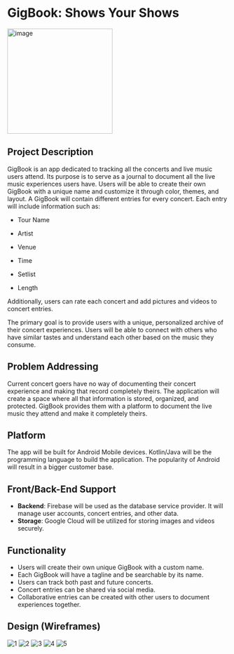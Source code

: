 # GigBook: Shows Your Shows
<img width="240" alt="image" src="https://github.com/user-attachments/assets/dc824677-a667-4376-8344-ac8152dce19b">

## Project Description

GigBook is an app dedicated to tracking all the concerts and live music users attend. Its purpose is to serve as a journal to document all the live music experiences users have. Users will be able to create their own GigBook with a unique name and customize it through color, themes, and layout. A GigBook will contain different entries for every concert. Each entry will include information such as:

- Tour Name
- Artist
- Venue

- Time
- Setlist
- Length

Additionally, users can rate each concert and add pictures and videos to concert entries.

The primary goal is to provide users with a unique, personalized archive of their concert experiences. Users will be able to connect with others who have similar tastes and understand each other based on the music they consume.

## Problem Addressing

Current concert goers have no way of documenting their concert experience and making that record completely theirs. The application will create a space where all that information is stored, organized, and protected. GigBook provides them with a platform to document the live music they attend and make it completely theirs.  

## Platform

The app will be built for Android Mobile devices. Kotlin/Java will be the programming language to build the application. The popularity of Android will result in a bigger customer base. 

## Front/Back-End Support

- **Backend**: Firebase will be used as the database service provider. It will manage user accounts, concert entries, and other  data.
- **Storage**: Google Cloud will be utilized for storing images and videos securely.

## Functionality

- Users will create their own unique GigBook with a custom name.
- Each GigBook will have a tagline and be searchable by its name.
- Users can track both past and future concerts.
- Concert entries can be shared via social media.
- Collaborative entries can be created with other users to document experiences together.

## Design (Wireframes)

![1](https://github.com/user-attachments/assets/7cacc506-cec6-41c1-922c-6fd964a0fcde)
![2](https://github.com/user-attachments/assets/9875a2d8-6c5f-484a-b197-43ecaa314715)
![3](https://github.com/user-attachments/assets/aa09a557-5a38-4187-a646-2bb6feb072fe)
![4](https://github.com/user-attachments/assets/6d16c3ed-3f8a-4391-904f-fb3a2b651d09)
![5](https://github.com/user-attachments/assets/861286bd-6282-4bbf-95db-25afa36fb86c)

